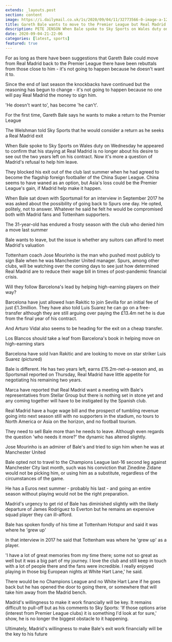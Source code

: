 ```yaml
---
extends: _layouts.post
section: content
image: https://i.dailymail.co.uk/1s/2020/09/04/11/32773566-0-image-a-12_1599216697429.jpg 
title: Gareth Bale wants to move to the Premier League but Real Madrid need to make it work financially 
description: PETE JENSON When Bale spoke to Sky Sports on Wales duty on Wednesday he appeared to confirm that his staying at Real Madrid is no longer about his desire to see out the two years left on his contract. 
date: 2020-09-04-21-22-06 
categories: [latest, sports] 
featured: true 
--- 
```

For as long as there have been suggestions that Gareth Bale could move from Real Madrid back to the Premier League there have been rebuttals from those close to him - it's not going to happen because he doesn't want it to.

Since the end of last season the knockbacks have continued but the reasoning has begun to change - it's not going to happen because no one will pay Real Madrid the money to sign him.

'He doesn't want to', has become 'he can't'.

For the first time, Gareth Bale says he wants to make a return to the Premier League 

The Welshman told Sky Sports that he would consider a return as he seeks a Real Madrid exit

When Bale spoke to Sky Sports on Wales duty on Wednesday he appeared to confirm that his staying at Real Madrid is no longer about his desire to see out the two years left on his contract. Now it's more a question of Madrid's refusal to help him leave.

They blocked his exit out of the club last summer when he had agreed to become the flagship foreign footballer of the China Super League. China seems to have waned as an option, but Asia's loss could be the Premier League's gain, if Madrid help make it happen.

When Bale sat down with Sportsmail for an interview in September 2017 he was asked about the possibility of going back to Spurs one day. He opted, politely, not to answer. Whatever he said he felt he would be compromised both with Madrid fans and Tottenham supporters.

The 31-year-old has endured a frosty season with the club who denied him a move last summer

Bale wants to leave, but the issue is whether any suitors can afford to meet Madrid's valuation

Tottenham coach Jose Mourinho is the man who pushed most publicly to sign Bale when he was Manchester United manager. Spurs, among other clubs, will be watching over the coming days to see just how determined Real Madrid are to reduce their wage bill in times of post-pandemic financial crisis.

Will they follow Barcelona's lead by helping high-earning players on their way?

Barcelona have just allowed Ivan Rakitic to join Sevilla for an initial fee of just £1.3million. They have also told Luis Suarez he can go on a free-transfer although they are still arguing over paying the £13.4m net he is due from the final year of his contract.

And Arturo Vidal also seems to be heading for the exit on a cheap transfer.

Los Blancos should take a leaf from Barcelona's book in helping move on high-earning stars

Barcelona have sold Ivan Rakitic and are looking to move on star striker Luis Suarez (pictured)

Bale is different. He has two years left, earns £15.2m-net-a-season and, as Sportsmail reported on Thursday, Real Madrid have little appetite for negotiating his remaining two years.

Marca have reported that Real Madrid want a meeting with Bale's representatives from Stellar Group but there is nothing set in stone yet and any coming together will have to be instigated by the Spanish club.

Real Madrid have a huge wage bill and the prospect of tumbling revenue going into next season still with no supporters in the stadium, no tours to North America or Asia on the horizon, and no football tourism.

They need to sell Bale more than he needs to leave. Although even regards the question 'who needs it more?' the dynamic has altered slightly.

Jose Mourinho is an admirer of Bale's and tried to sign him when he was at Manchester United

Bale opted not to travel to the Champions League last-16 second leg against Manchester City last month, such was his conviction that Zinedine Zidane would not be picking him, or using him as a substitute, regardless of the circumstances of the game.

He has a Euros next summer - probably his last - and going an entire season without playing would not be the right preparation.

Madrid's urgency to get rid of Bale has diminished slightly with the likely departure of James Rodríguez to Everton but he remains an expensive squad player they can ill-afford.

Bale has spoken fondly of his time at Tottenham Hotspur and said it was where he 'grew up'

In that interview in 2017 he said that Tottenham was where he 'grew up' as a player.

'I have a lot of great memories from my time there; some not so great as well but it was a big part of my journey. I love the club and still keep in touch with a lot of people there and the fans were incredible. I really enjoyed playing in those big European nights at White Hart Lane,' he said.

There would be no Champions League and no White Hart Lane if he goes back but he has opened the door to going there, or somewhere that will take him away from the Madrid bench.

Madrid's willingness to make it work financially will be key. It remains difficult to pull-off but as his comments to Sky Sports: 'If those options arise (interest from Premier League clubs) it is something I'd look at for sure,' show, he is no longer the biggest obstacle to it happening.

Ultimately, Madrid's willingness to make Bale's exit work financially will be the key to his future

